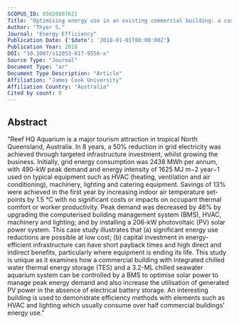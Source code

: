 ```yaml
---
SCOPUS_ID: 85028807621
Title: "Optimising energy use in an existing commercial building: a case study of Australia’s Reef HQ Aquarium"
Author: "Thyer S."
Journal: "Energy Efficiency"
Publication Date: {'$date': '2018-01-01T00:00:00Z'}
Publication Year: 2018
DOI: "10.1007/s12053-017-9556-x"
Source Type: "Journal"
Document Type: "ar"
Document Type Description: "Article"
Affiliation: "James Cook University"
Affiliation Country: "Australia"
Cited by count: 9
---
```


## Abstract
"Reef HQ Aquarium is a major tourism attraction in tropical North Queensland, Australia. In 8 years, a 50% reduction in grid electricity was achieved through targeted infrastructure investment, whilst growing the business. Initially, grid energy consumption was 2438 MWh per annum, with 490-kW peak demand and energy intensity of 1625 MJ m−2 year−1 used on typical equipment such as HVAC (heating, ventilation and air conditioning), machinery, lighting and catering equipment. Savings of 13% were achieved in the first year by increasing indoor air temperature set-points by 1.5 °C with no significant costs or impacts on occupant thermal comfort or worker productivity. Peak demand was decreased by 46% by upgrading the computerised building management system (BMS), HVAC, machinery and lighting; and by installing a 206-kW photovoltaic (PV) solar power system. This case study illustrates that (a) significant energy use reductions are possible at low cost; (b) capital investment in energy-efficient infrastructure can have short payback times and high direct and indirect benefits, particularly where equipment is ending its life. This study is unique as it examines how a commercial building with integrated chilled water thermal energy storage (TES) and a 3.2-ML chilled seawater aquarium system can be controlled by a BMS to optimise solar power to manage peak energy demand and also increase the utilisation of generated PV power in the absence of electrical battery storage. An interesting building is used to demonstrate efficiency methods with elements such as HVAC and lighting which usually consume over half commercial buildings’ energy use."
